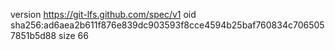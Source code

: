 version https://git-lfs.github.com/spec/v1
oid sha256:ad6aea2b611f876e839dc903593f8cce4594b25baf760834c7065057851b5d88
size 66
